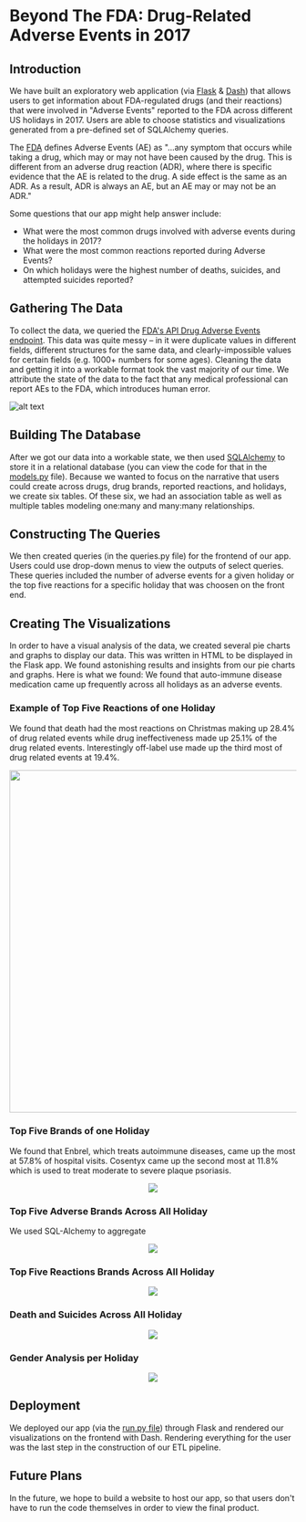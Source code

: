 # Beyond The FDA: Drug-Related Adverse Events in 2017


## Introduction
We have built an exploratory web application (via [Flask](http://flask.pocoo.org/) & [Dash](https://dash.plot.ly/)) that allows users to get information about FDA-regulated drugs (and their reactions) that were involved in "Adverse Events" reported to the FDA across different US holidays in 2017. Users are able to choose statistics and visualizations generated from a pre-defined set of SQLAlchemy queries.

The [FDA](https://fis.fda.gov/extensions/fpdwidgets/2e01da82-13fe-40e0-8c38-4da505737e36.html) defines Adverse Events (AE) as "...any symptom that occurs while taking a drug, which may or may not have been caused by the drug. This is different from an adverse drug reaction (ADR), where there is specific evidence that the AE is related to the drug. A side effect is the same as an ADR. As a result, ADR is always an AE, but an AE may or may not be an ADR."

Some questions that our app might help answer include:
- What were the most common drugs involved with adverse events during the holidays in 2017?
- What were the most common reactions reported during Adverse Events?
- On which holidays were the highest number of deaths, suicides, and attempted suicides reported?

## Gathering The Data
To collect the data, we queried the [FDA's API Drug Adverse Events endpoint](https://open.fda.gov/apis/drug/event/). This data was quite messy – in it were duplicate values in different fields, different structures for the same data, and clearly-impossible values for certain fields (e.g. 1000+ numbers for some ages). Cleaning the data and getting it into a workable format took the vast majority of our time. We attribute the state of the data to the fact that any medical professional can report AEs to the FDA, which introduces human error.

![alt text](https://github.com/anthonytapias/Adverse-Drug-Events-A-Deep-Dive-Into-The-FDA/blob/master/img/Screen%20Shot%202019-01-14%20at%207.45.40%20PM.png)

## Building The Database
After we got our data into a workable state, we then used [SQLAlchemy](https://www.sqlalchemy.org/) to store it in a relational database (you can view the code for that in the [models.py](https://github.com/anthonytapias/Adverse-Drug-Events-A-Deep-Dive-Into-The-FDA/blob/master/dash_package/models.py) file).  Because we wanted to focus on the narrative that users could create across drugs, drug brands, reported reactions, and holidays, we create six tables. Of these six, we had an association table as well as multiple tables modeling one:many and many:many relationships.

## Constructing The Queries
We then created queries (in the queries.py file) for the frontend of our app. Users could use drop-down menus to view the outputs of select queries. These queries included the number of adverse events for a given holiday or the top five reactions for a specific holiday that was choosen on the front end.

## Creating The Visualizations
In order to have a visual analysis of the data, we created several pie charts and graphs to display our data. This was written in HTML to be displayed in the Flask app. We found astonishing results and insights from our pie charts and graphs.
Here is what we found: We found that auto-immune disease medication came up frequently across all holidays as an adverse events.

### Example of Top Five Reactions of one Holiday
We found that death had the most reactions on Christmas making up 28.4% of drug related events while drug ineffectiveness made up 25.1% of the drug related events. Interestingly off-label use made up the third most of drug related events at 19.4%.
<p align="center">
  <img width="600" height="600" src="https://github.com/anthonytapias/Adverse-Drug-Events-A-Deep-Dive-Into-The-FDA/blob/master/img/top_5_reactions_christmas.png">
</p>


### Top Five Brands of one Holiday
We found that Enbrel, which treats autoimmune diseases, came up the most at 57.8% of hospital visits. Cosentyx came up the second most at 11.8% which is used to treat moderate to severe plaque psoriasis.
<p align="center">
  <img src="https://github.com/anthonytapias/Adverse-Drug-Events-A-Deep-Dive-Into-The-FDA/blob/master/img/top_brands_christmas.png">
</p>

### Top Five Adverse Brands Across All Holiday
We used SQL-Alchemy to aggregate
<p align="center">
  <img src="https://github.com/anthonytapias/Adverse-Drug-Events-A-Deep-Dive-Into-The-FDA/blob/master/img/top_5_brands_all_holidays.png">
</p>

### Top Five Reactions Brands Across All Holiday
<p align="center">
  <img src="https://github.com/anthonytapias/Adverse-Drug-Events-A-Deep-Dive-Into-The-FDA/blob/master/img/top_5_reactions_all_holidays.png">
</p>

### Death and Suicides Across All Holiday
<p align="center">
  <img src="https://github.com/anthonytapias/Adverse-Drug-Events-A-Deep-Dive-Into-The-FDA/blob/master/img/deaths_and_suicides_with_bottomtab.png">
</p>

### Gender Analysis per Holiday
<p align="center">
  <img src="https://github.com/anthonytapias/Adverse-Drug-Events-A-Deep-Dive-Into-The-FDA/blob/master/img/gender_analysis.png">
</p>

## Deployment
We deployed our app (via the [run.py file](https://github.com/aulorbe/Adverse-Drug-Events-A-Deep-Dive-Into-The-FDA./blob/master/run.py)) through Flask and rendered our visualizations on the frontend with Dash. Rendering everything for the user was the last step in the construction of our ETL pipeline.

## Future Plans
In the future, we hope to build a website to host our app, so that users don't have to run the code themselves in order to view the final product.
